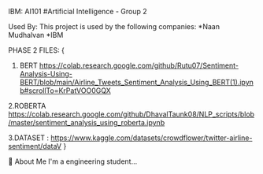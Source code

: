 IBM: AI101
#Artificial Intelligence - Group 2

Used By:
This project is used by the following companies:
*Naan Mudhalvan
*IBM

PHASE 2 FILES:
{
1. BERT
https://colab.research.google.com/github/Rutu07/Sentiment-Analysis-Using-BERT/blob/main/Airline_Tweets_Sentiment_Analysis_Using_BERT(1).ipynb#scrollTo=KrPatVOO0GQX

2.ROBERTA
https://colab.research.google.com/github/DhavalTaunk08/NLP_scripts/blob/master/sentiment_analysis_using_roberta.ipynb

3.DATASET : https://www.kaggle.com/datasets/crowdflower/twitter-airline-sentiment/dataV
}

🚀 About Me
I'm a engineering student...
